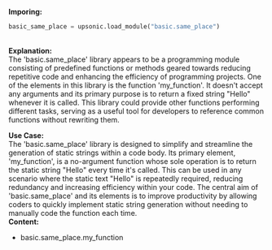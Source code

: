 <b class="custom_code_highlight_green">Imporing:</b><br>
```python
basic_same_place = upsonic.load_module("basic.same_place")
```
<br><b class="custom_code_highlight_green">Explanation:</b><br>The 'basic.same_place' library appears to be a programming module consisting of predefined functions or methods geared towards reducing repetitive code and enhancing the efficiency of programming projects. One of the elements in this library is the function 'my_function'. It doesn't accept any arguments and its primary purpose is to return a fixed string "Hello" whenever it is called. This library could provide other functions performing different tasks, serving as a useful tool for developers to reference common functions without rewriting them.

<b class="custom_code_highlight_green">Use Case:</b><br>The 'basic.same_place' library is designed to simplify and streamline the generation of static strings within a code body. Its primary element, 'my_function', is a no-argument function whose sole operation is to return the static string "Hello" every time it's called. This can be used in any scenario where the static text "Hello" is repeatedly required, reducing redundancy and increasing efficiency within your code. The central aim of 'basic.same_place' and its elements is to improve productivity by allowing coders to quickly implement static string generation without needing to manually code the function each time.
<br><b class="custom_code_highlight_green">Content:</b><br>
  - basic.same_place.my_function
